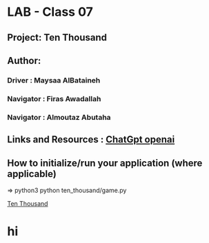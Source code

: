 # LAB - Class 07

## Project: Ten Thousand

## Author: 
### Driver : Maysaa AlBataineh
### Navigator : Firas Awadallah
### Navigator : Almoutaz Abutaha

## Links and Resources : [ChatGpt openai](./chatgpt.md)

## How to initialize/run your application (where applicable)

=> python3 python ten_thousand/game.py



[Ten Thousand](https://github.com/MutazAbutaha/ten-thousand)

# hi